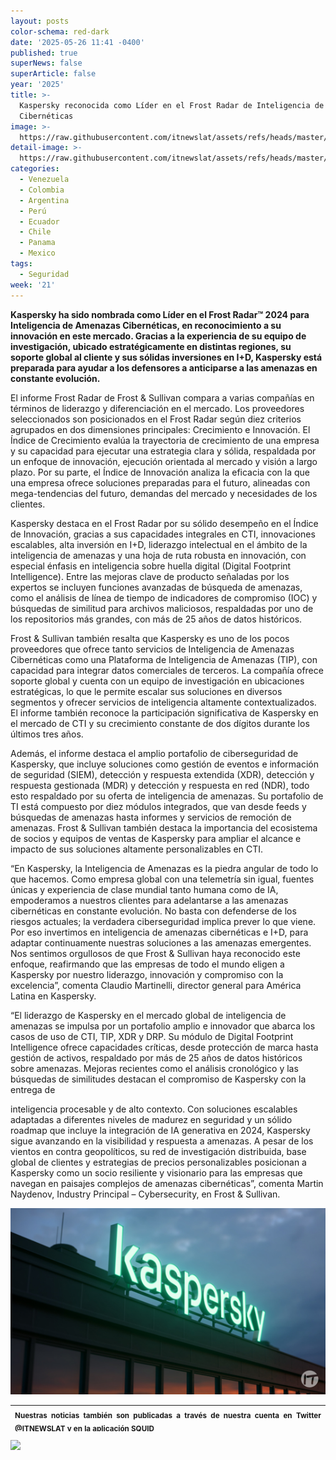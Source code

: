 ```yaml
---
layout: posts
color-schema: red-dark
date: '2025-05-26 11:41 -0400'
published: true
superNews: false
superArticle: false
year: '2025'
title: >-
  Kaspersky reconocida como Líder en el Frost Radar de Inteligencia de Amenazas
  Cibernéticas
image: >-
  https://raw.githubusercontent.com/itnewslat/assets/refs/heads/master/img/540x320/Sede-Kaspersky-p.jpg
detail-image: >-
  https://raw.githubusercontent.com/itnewslat/assets/refs/heads/master/img/1024x680/Sede-Kaspersky-g.jpg
categories:
  - Venezuela
  - Colombia
  - Argentina
  - Perú
  - Ecuador
  - Chile
  - Panama
  - Mexico
tags:
  - Seguridad
week: '21'
---
```

**Kaspersky ha sido nombrada como Líder en el Frost Radar™ 2024 para Inteligencia de Amenazas Cibernéticas, en reconocimiento a su innovación en este mercado. Gracias a la experiencia de su equipo de investigación, ubicado estratégicamente en distintas regiones, su soporte global al cliente y sus sólidas inversiones en I+D, Kaspersky está preparada para ayudar a los defensores a anticiparse a las amenazas en constante evolución.**

El informe Frost Radar de Frost & Sullivan compara a varias compañías en términos de liderazgo y diferenciación en el mercado. Los proveedores seleccionados son posicionados en el Frost Radar según diez criterios agrupados en dos dimensiones principales: Crecimiento e Innovación. El Índice de Crecimiento evalúa la trayectoria de crecimiento de una empresa y su capacidad para ejecutar una estrategia clara y sólida, respaldada por un enfoque de innovación, ejecución orientada al mercado y visión a largo plazo. Por su parte, el Índice de Innovación analiza la eficacia con la que una empresa ofrece soluciones preparadas para el futuro, alineadas con mega-tendencias del futuro, demandas del mercado y necesidades de los clientes.

Kaspersky destaca en el Frost Radar por su sólido desempeño en el Índice de Innovación, gracias a sus capacidades integrales en CTI, innovaciones escalables, alta inversión en I+D, liderazgo intelectual en el ámbito de la inteligencia de amenazas y una hoja de ruta robusta en innovación, con especial énfasis en inteligencia sobre huella digital (Digital Footprint Intelligence). Entre las mejoras clave de producto señaladas por los expertos se incluyen funciones avanzadas de búsqueda de amenazas, como el análisis de línea de tiempo de indicadores de compromiso (IOC) y búsquedas de similitud para archivos maliciosos, respaldadas por uno de los repositorios más grandes, con más de 25 años de datos históricos.

Frost & Sullivan también resalta que Kaspersky es uno de los pocos proveedores que ofrece tanto servicios de Inteligencia de Amenazas Cibernéticas como una Plataforma de Inteligencia de Amenazas (TIP), con capacidad para integrar datos comerciales de terceros. La compañía ofrece soporte global y cuenta con un equipo de investigación en ubicaciones estratégicas, lo que le permite escalar sus soluciones en diversos segmentos y ofrecer servicios de inteligencia altamente contextualizados. El informe también reconoce la participación significativa de Kaspersky en el mercado de CTI y su crecimiento constante de dos dígitos durante los últimos tres años.

Además, el informe destaca el amplio portafolio de ciberseguridad de Kaspersky, que incluye soluciones como gestión de eventos e información de seguridad (SIEM), detección y respuesta extendida (XDR), detección y respuesta gestionada (MDR) y detección y respuesta en red (NDR), todo esto respaldado por su oferta de inteligencia de amenazas. Su portafolio de TI está compuesto por diez módulos integrados, que van desde feeds y búsquedas de amenazas hasta informes y servicios de remoción de amenazas. Frost & Sullivan también destaca la importancia del ecosistema de socios y equipos de ventas de Kaspersky para ampliar el alcance e impacto de sus soluciones altamente personalizables en CTI.

“En Kaspersky, la Inteligencia de Amenazas es la piedra angular de todo lo que hacemos. Como empresa global con una telemetría sin igual, fuentes únicas y experiencia de clase mundial tanto humana como de IA, empoderamos a nuestros clientes para adelantarse a las amenazas cibernéticas en constante evolución. No basta con defenderse de los riesgos actuales; la verdadera ciberseguridad implica prever lo que viene. Por eso invertimos en inteligencia de amenazas cibernéticas e I+D, para adaptar continuamente nuestras soluciones a las amenazas emergentes. Nos sentimos orgullosos de que Frost & Sullivan haya reconocido este enfoque, reafirmando que las empresas de todo el mundo eligen a Kaspersky por nuestro liderazgo, innovación y compromiso con la excelencia”, comenta Claudio Martinelli, director general para América Latina en Kaspersky.

“El liderazgo de Kaspersky en el mercado global de inteligencia de amenazas se impulsa por un portafolio amplio e innovador que abarca los casos de uso de CTI, TIP, XDR y DRP. Su módulo de Digital Footprint Intelligence ofrece capacidades críticas, desde protección de marca hasta gestión de activos, respaldado por más de 25 años de datos históricos sobre amenazas. Mejoras recientes como el análisis cronológico y las búsquedas de similitudes destacan el compromiso de Kaspersky con la entrega de

inteligencia procesable y de alto contexto. Con soluciones escalables adaptadas a diferentes niveles de madurez en seguridad y un sólido roadmap que incluye la integración de IA generativa en 2024, Kaspersky sigue avanzando en la visibilidad y respuesta a amenazas. A pesar de los vientos en contra geopolíticos, su red de investigación distribuida, base global de clientes y estrategias de precios personalizables posicionan a Kaspersky como un socio resiliente y visionario para las empresas que navegan en paisajes complejos de amenazas cibernéticas”, comenta Martin Naydenov, Industry Principal – Cybersecurity, en Frost & Sullivan.

![](https://raw.githubusercontent.com/itnewslat/assets/refs/heads/master/img/540x320/Sede-Kaspersky-p.jpg)

<table style="height: 42px;" width="569">
<tbody>
<tr>
<td style="text-align: justify;"><sub><strong>Nuestras noticias también son publicadas a través de nuestra cuenta en Twitter <a href="https://twitter.com/itnewslat?lang=es">@ITNEWSLAT</a> y en la aplicación <a href="https://squidapp.co/en/">SQUID</a></strong></sub></td>
</tr>
</tbody>
</table>

<img src="https://tracker.metricool.com/c3po.jpg?hash=56f88a41e39ab42c063cc51676587a04"/>